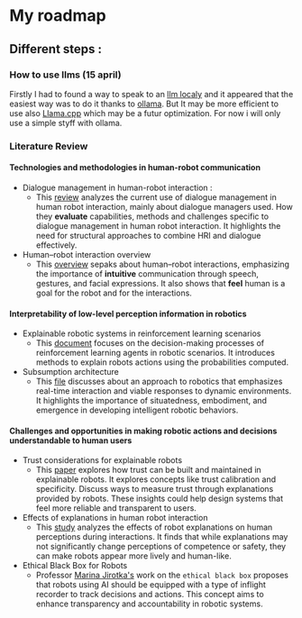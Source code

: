 # My roadmap

## Different steps :
### How to use llms (15 april)

Firstly I had to found a way to speak to an [llm localy](https://semaphore.io/blog/local-llm) and it appeared that the easiest way was to do it thanks to [ollama](https://ollama.com/). But It may be more efficient to use also [Llama.cpp](https://github.com/ggml-org/llama.cpp) which may be a futur optimization. For now i will only use a simple styff with ollama.

### Literature Review
#### Technologies and methodologies in human-robot communication
* Dialogue management in human-robot interaction :
    * This [review](https://arxiv.org/abs/2307.10897) analyzes the current use of dialogue management in human robot interaction, mainly about dialogue managers used. How they **evaluate** capabilities, methods and challenges specific to dialogue management in human robot interaction. It highlights the need for structural approaches to combine HRI and dialogue effectively.
* Human–robot interaction overview
    * This [overview](https://en.wikipedia.org/wiki/Human%E2%80%93robot_interaction) sepaks about human–robot interactions, emphasizing the importance of **intuitive** communication through speech, gestures, and facial expressions. It also shows that **feel** human is a goal for the robot and for the interactions.

#### Interpretability of low-level perception information in robotics
* Explainable robotic systems in reinforcement learning scenarios
    * This [document](https://arxiv.org/abs/2006.13615) focuses on the decision-making processes of reinforcement learning agents in robotic scenarios. It introduces methods to explain robots actions using the probabilities computed.
* Subsumption architecture
    * This [file](https://en.wikipedia.org/wiki/Subsumption_architecture) discusses about an approach to robotics that emphasizes real-time interaction and viable responses to dynamic environments. It highlights the importance of situatedness, embodiment, and emergence in developing intelligent robotic behaviors.

#### Challenges and opportunities in making robotic actions and decisions understandable to human users
* Trust considerations for explainable robots
    * This [paper](https://arxiv.org/abs/2005.05940) explores how trust can be built and maintained in explainable robots. It explores concepts like trust calibration and specificity. Discuss ways to measure trust through explanations provided by robots. These insights could help design systems that feel more reliable and transparent to users.
* Effects of explanations in human robot interaction
    * This [study](https://arxiv.org/abs/2005.05940) analyzes the effects of robot explanations on human perceptions during interactions. It finds that while explanations may not significantly change perceptions of competence or safety, they can make robots appear more lively and human-like.
* Ethical Black Box for Robots
    * Professor [Marina Jirotka's](https://en.wikipedia.org/wiki/Marina_Jirotka) work on the `ethical black box` proposes that robots using AI should be equipped with a type of inflight recorder to track decisions and actions. This concept aims to enhance transparency and accountability in robotic systems.
